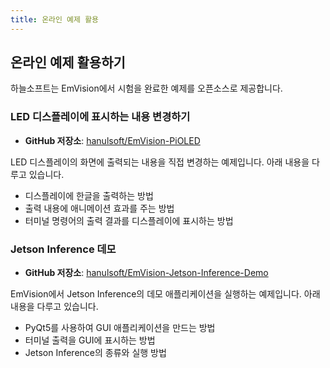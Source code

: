 ```yaml
---
title: 온라인 예제 활용
---
```


## 온라인 예제 활용하기

하늘소프트는 EmVision에서 시험을 완료한 예제를 오픈소스로 제공합니다.

### LED 디스플레이에 표시하는 내용 변경하기

- **GitHub 저장소**: [hanulsoft/EmVision-PiOLED](https://github.com/hanulsoft/EmVision-PiOLED)

LED 디스플레이의 화면에 출력되는 내용을 직접 변경하는 예제입니다.
아래 내용을 다루고 있습니다.

- 디스플레이에 한글을 출력하는 방법
- 출력 내용에 애니메이션 효과를 주는 방법
- 터미널 명령어의 출력 결과를 디스플레이에 표시하는 방법

### Jetson Inference 데모

- **GitHub 저장소**: [hanulsoft/EmVision-Jetson-Inference-Demo](https://github.com/hanulsoft/EmVision-Jetson-Inference-Demo)

EmVision에서 Jetson Inference의 데모 애플리케이션을 실행하는 예제입니다.
아래 내용을 다루고 있습니다.

- PyQt5를 사용하여 GUI 애플리케이션을 만드는 방법
- 터미널 출력을 GUI에 표시하는 방법
- Jetson Inference의 종류와 실행 방법
